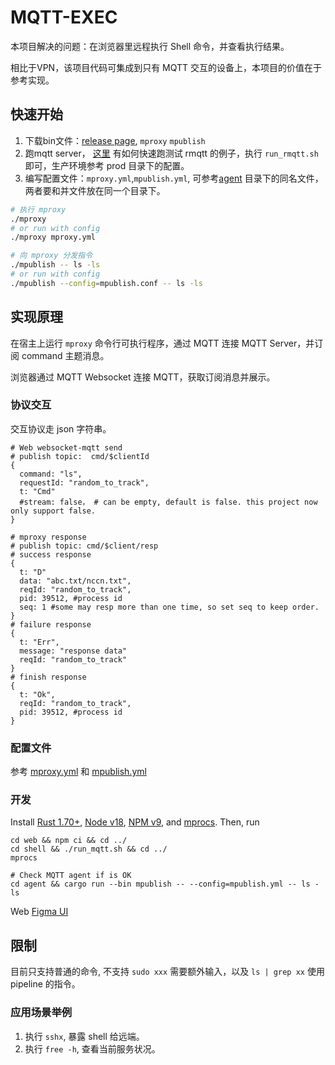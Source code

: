 # MQTT-EXEC
本项目解决的问题：在浏览器里远程执行 Shell 命令，并查看执行结果。

相比于VPN，该项目代码可集成到只有 MQTT 交互的设备上，本项目的价值在于参考实现。

## 快速开始
1. 下载bin文件：[release page](./releases), `mproxy` `mpublish`
2. 跑mqtt server， [这里](./tree/master/shell) 有如何快速跑测试 rmqtt 的例子，执行 `run_rmqtt.sh` 即可，生产环境参考 prod 目录下的配置。
3. 编写配置文件：`mproxy.yml`,`mpublish.yml`, 可参考[agent](./tree/master/agent) 目录下的同名文件，两者要和并文件放在同一个目录下。 
```sh
# 执行 mproxy
./mproxy 
# or run with config
./mproxy mproxy.yml

# 向 mproxy 分发指令 
./mpublish -- ls -ls
# or run with config
./mpublish --config=mpublish.conf -- ls -ls

```

## 实现原理

在宿主上运行 `mproxy` 命令行可执行程序，通过 MQTT 连接 MQTT Server，并订阅 command 主题消息。
    
浏览器通过 MQTT Websocket 连接 MQTT，获取订阅消息并展示。

### 协议交互
交互协议走 json 字符串。
```json5
# Web websocket-mqtt send
# publish topic:  cmd/$clientId
{
  command: "ls",
  requestId: "random_to_track",
  t: "Cmd"        
  #stream: false， # can be empty, default is false. this project now only support false.
}

# mproxy response
# publish topic: cmd/$client/resp
# success response        
{
  t: "D"      
  data: "abc.txt/nccn.txt",
  reqId: "random_to_track",
  pid: 39512, #process id
  seq: 1 #some may resp more than one time, so set seq to keep order.
}
# failure response
{
  t: "Err",
  message: "response data"
  reqId: "random_to_track"
}
# finish response
{
  t: "Ok",
  reqId: "random_to_track",
  pid: 39512, #process id
}
```
### 配置文件
参考 [mproxy.yml](./agent/mproxy.yml) 和 [mpublish.yml](./agent/mpublish.yml)

### 开发
Install [Rust 1.70+](https://www.rust-lang.org/),
[Node v18](https://nodejs.org/), [NPM v9](https://www.npmjs.com/), and
[mprocs](https://github.com/pvolok/mprocs). Then, run
```shell
cd web && npm ci && cd ../
cd shell && ./run_mqtt.sh && cd ../
mprocs

# Check MQTT agent if is OK
cd agent && cargo run --bin mpublish -- --config=mpublish.yml -- ls -ls
```
Web [Figma UI](https://www.figma.com/design/iyL4dms3B8AWGZS14FCRuf/RMQTT-EXEC?node-id=0%3A1&t=rnIL1LSWwQIXfZdf-1)
## 限制
目前只支持普通的命令, 不支持 `sudo xxx` 需要额外输入，以及 `ls | grep xx` 使用 pipeline 的指令。

### 应用场景举例
1. 执行 `sshx`, 暴露 shell 给远端。
2. 执行 `free -h`, 查看当前服务状况。
